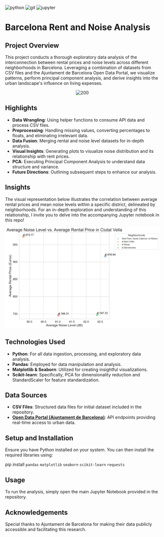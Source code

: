 ![python](https://img.shields.io/badge/Python-3776AB?style=for-the-badge&logo=python&logoColor=white)
![git](https://img.shields.io/badge/GIT-E44C30?style=for-the-badge&logo=git&logoColor=white)
![jupyter](https://img.shields.io/badge/Made%20with-Jupyter-orange?style=for-the-badge&logo=Jupyter)

# Barcelona Rent and Noise Analysis

## Project Overview
This project conducts a thorough exploratory data analysis of the interconnection between rental prices and noise levels across different neighborhoods in Barcelona. Leveraging a combination of datasets from CSV files and the Ajuntament de Barcelona Open Data Portal, we visualize patterns, perform principal component analysis, and derive insights into the urban landscape's influence on living expenses.

<p align="center">
	<img src="https://a.cdn-hotels.com/gdcs/production81/d1983/1441d9b5-d0e6-4230-9923-646d58ba66d8.jpg" alt="200" width="400"/>
</p>

## Highlights
- **Data Wrangling**: Using helper functions to consume API data and process CSV files.
- **Preprocessing**: Handling missing values, converting percentages to floats, and eliminating irrelevant data.
- **Data Fusion**: Merging rental and noise level datasets for in-depth analysis.
- **Visual Insights**: Generating plots to visualize noise distribution and its relationship with rent prices.
- **PCA**: Executing Principal Component Analysis to understand data structure and variance.
- **Future Directions**: Outlining subsequent steps to enhance our analysis.

## Insights

The visual representation below illustrates the correlation between average rental prices and mean noise levels within a specific district, delineated by neighborhoods. For an in-depth exploration and understanding of this relationship, I invite you to delve into the accompanying Jupyter notebook in this repo!

<p align="center">
	<img src="https://raw.githubusercontent.com/pablo-git8/Barcelona-EDA-Rent-Noise/main/images/avg_noise_vs_price.png" alt="400" width="600"/>
</p>


## Technologies Used
- **Python**: For all data ingestion, processing, and exploratory data analysis.
- **Pandas**: Employed for data manipulation and analysis.
- **Matplotlib & Seaborn**: Utilized for creating insightful visualizations.
- **Scikit-learn**: Specifically, PCA for dimensionality reduction and StandardScaler for feature standardization.

## Data Sources
- **CSV Files**: Structured data files for initial dataset included in the repository.
- **[Open Data Portal (Ajuntament de Barcelona)](https://opendata-ajuntament.barcelona.cat/data/es/dataset)**: API endpoints providing real-time access to urban data.

## Setup and Installation
Ensure you have Python installed on your system. You can then install the required libraries using:


pip install `pandas` `matplotlib` `seaborn` `scikit-learn` `requests`


## Usage
To run the analysis, simply open the main Jupyter Notebook provided in the repository.

## Acknowledgements
Special thanks to Ajuntament de Barcelona for making their data publicly accessible and facilitating this research.
